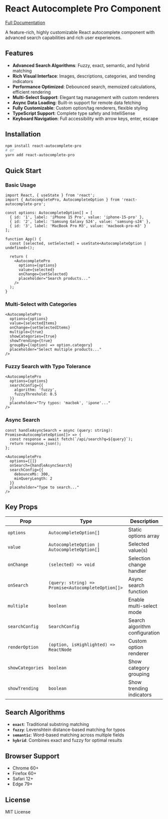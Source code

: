 # React Autocomplete Pro Component

[Full Documentation](https://evaficy.com/autocompletepro-advanced-react-autocomplete-component/)

A feature-rich, highly customizable React autocomplete component with advanced search capabilities and rich user experiences.

## Features

- **Advanced Search Algorithms**: Fuzzy, exact, semantic, and hybrid matching
- **Rich Visual Interface**: Images, descriptions, categories, and trending indicators
- **Performance Optimized**: Debounced search, memoized calculations, efficient rendering
- **Multi-Select Support**: Elegant tag management with custom renderers
- **Async Data Loading**: Built-in support for remote data fetching
- **Fully Customizable**: Custom option/tag renderers, flexible styling
- **TypeScript Support**: Complete type safety and IntelliSense
- **Keyboard Navigation**: Full accessibility with arrow keys, enter, escape

## Installation

```bash
npm install react-autocomplete-pro
# or
yarn add react-autocomplete-pro
```

## Quick Start

### Basic Usage

```tsx
import React, { useState } from 'react';
import { AutocompletePro, AutocompleteOption } from 'react-autocomplete-pro';

const options: AutocompleteOption[] = [
  { id: '1', label: 'iPhone 15 Pro', value: 'iphone-15-pro' },
  { id: '2', label: 'Samsung Galaxy S24', value: 'samsung-s24' },
  { id: '3', label: 'MacBook Pro M3', value: 'macbook-pro-m3' }
];

function App() {
  const [selected, setSelected] = useState<AutocompleteOption | undefined>();

  return (
    <AutocompletePro
      options={options}
      value={selected}
      onChange={setSelected}
      placeholder="Search products..."
    />
  );
}
```

### Multi-Select with Categories

```tsx
<AutocompletePro
  options={options}
  value={selectedItems}
  onChange={setSelectedItems}
  multiple={true}
  showCategories={true}
  showTrending={true}
  groupBy={(option) => option.category}
  placeholder="Select multiple products..."
/>
```

### Fuzzy Search with Typo Tolerance

```tsx
<AutocompletePro
  options={options}
  searchConfig={{
    algorithm: 'fuzzy',
    fuzzyThreshold: 0.5
  }}
  placeholder="Try typos: 'macbok', 'ipone'..."
/>
```

### Async Search

```tsx
const handleAsyncSearch = async (query: string): Promise<AutocompleteOption[]> => {
  const response = await fetch(`/api/search?q=${query}`);
  return response.json();
};

<AutocompletePro
  options={[]}
  onSearch={handleAsyncSearch}
  searchConfig={{
    debounceMs: 300,
    minQueryLength: 2
  }}
  placeholder="Type to search..."
/>
```

## Key Props

| Prop | Type | Description |
|------|------|-------------|
| `options` | `AutocompleteOption[]` | Static options array |
| `value` | `AutocompleteOption \| AutocompleteOption[]` | Selected value(s) |
| `onChange` | `(selected) => void` | Selection change handler |
| `onSearch` | `(query: string) => Promise<AutocompleteOption[]>` | Async search function |
| `multiple` | `boolean` | Enable multi-select mode |
| `searchConfig` | `SearchConfig` | Search algorithm configuration |
| `renderOption` | `(option, isHighlighted) => ReactNode` | Custom option renderer |
| `showCategories` | `boolean` | Show category grouping |
| `showTrending` | `boolean` | Show trending indicators |

## Search Algorithms

- **`exact`**: Traditional substring matching
- **`fuzzy`**: Levenshtein distance-based matching for typos
- **`semantic`**: Word-based matching across multiple fields  
- **`hybrid`**: Combines exact and fuzzy for optimal results

## Browser Support

- Chrome 60+
- Firefox 60+
- Safari 12+
- Edge 79+

## License

MIT License
